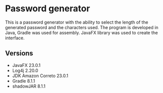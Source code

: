# Password generator
This is a password generator with the ability to select the length of the generated password and the characters used. The program is developed in Java, Gradle was used for assembly.
JavaFX library was used to create the interface.

## Versions
* JavaFX 23.0.1
* Log4j 2.20.0
* JDK Amazon Correto 23.0.1
* Gradle 8.1.1
* shadowJAR 8.1.1
